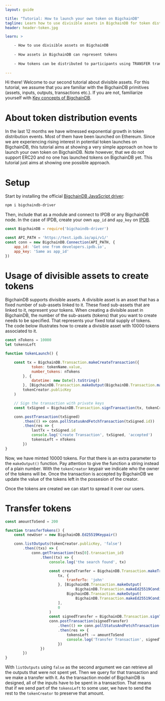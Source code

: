 ```yaml
---
layout: guide

title: "Tutorial: How to launch your own token on BigchainDB"
tagline: Learn how to use divisible assets in BigchainDB for token distribution events
header: header-token.jpg

learn: >

    - How to use divisible assets on BigchainDB
    
    - How assets in BigchainDB can represent tokens
    
    - How tokens can be distributed to participants using TRANSFER transactions
    
---
```


Hi there! Welcome to our second tutorial about divisible assets. For this tutorial, we assume that you are familiar with the BigchainDB primitives (assets, inputs, outputs, transactions etc.). If you are not, familiarize yourself with [Key concepts of BigchainDB](../key-concepts-of-bigchaindb/).

# About token distribution events

In the last 12 months we have witnessed exponential growth in token distribution events. Most of them have been launched on Ethereum. Since we are experiencing rising interest in potential token launches on BigchainDB, this tutorial aims at showing a very simple approach on how to launch your own token on BigchainDB. Note however, that we do not support ERC20 and no one has launched tokens on BigchainDB yet. This tutorial just aims at showing one possible approach.  

# Setup

Start by installing the official [BigchainDB JavaScript driver](https://github.com/bigchaindb/js-bigchaindb-driver):

```bash
npm i bigchaindb-driver
```

Then, include that as a module and connect to IPDB or any BigchainDB node. In the case of IPDB, create your own `app_id` and `app_key` on [IPDB](https://ipdb.io/#getstarted).

```js
const BigchainDB = require('bigchaindb-driver')

const API_PATH = 'https://test.ipdb.io/api/v1/'
const conn = new BigchainDB.Connection(API_PATH, {
    app_id: 'Get one from developers.ipdb.io',
    app_key: 'Same as app_id'
})
```

# Usage of divisible assets to create tokens

BigchainDB supports divisible assets. A divisible asset is an asset that has a fixed number of sub-assets linked to it. These fixed sub-assets that are linked to it, represent your tokens. When creating a divisible asset in BigchainDB, the number of the sub-assets (tokens) that you want to create needs to be specified. That represents your fixed total supply of tokens. The code below illustrates how to create a divisible asset with 10000 tokens associated to it. 

```js
const nTokens = 10000
let tokensLeft

function tokenLaunch() {

    const tx = BigchainDB.Transaction.makeCreateTransaction({
            token: tokenName.value,
            number_tokens: nTokens
        }, {
            datetime: new Date().toString()
        }, [BigchainDB.Transaction.makeOutput(BigchainDB.Transaction.makeEd25519Condition(tokenCreator.publicKey), nTokens.toString())],
        tokenCreator.publicKey
    )

    // Sign the transaction with private keys
    const txSigned = BigchainDB.Transaction.signTransaction(tx, tokenCreator.privateKey)

    conn.postTransaction(txSigned)
        .then(() => conn.pollStatusAndFetchTransaction(txSigned.id))
        .then(res => {
            lastTx = txSigned.id
            console.log('Create Transaction', txSigned, 'accepted')
            tokensLeft = nTokens
        })
}
```

Now, we have minted 10000 tokens. For that there is an extra parameter to the `makeOutput()` function. Pay attention to give the function a string instead of a plain number. With the `tokenCreator` keypair we indicate who the owner of the tokens will be. Once the transaction is accepted by BigchainDB we update the value of the tokens left in the possesion of the creator.

Once the tokens are created we can start to spread it over our users.

# Transfer tokens

```js
const amountToSend = 200

function transferTokens() {
    const newUser = new BigchainDB.Ed25519Keypair()

    conn.listOutputs(tokenCreator.publicKey, 'false')
        .then((txs) => {
            conn.getTransaction(txs[0].transaction_id)
                .then((tx) => {
                    console.log('the search found', tx)

                    const createTranfer = BigchainDB.Transaction.makeTransferTransaction(
                        tx, {
                            tranferTo: 'john'
                        }, [BigchainDB.Transaction.makeOutput(
                                BigchainDB.Transaction.makeEd25519Condition(tokenCreator.publicKey), (tokensLeft - amountToSend).toString()),
                            BigchainDB.Transaction.makeOutput(
                                BigchainDB.Transaction.makeEd25519Condition(newUser.publicKey), amountToSend)
                        ],
                        0
                    )
                    const signedTransfer = BigchainDB.Transaction.signTransaction(createTranfer, tokenCreator.privateKey)
                    conn.postTransaction(signedTransfer)
                        .then(() => conn.pollStatusAndFetchTransaction(signedTransfer.id))
                        .then(res => {
                            tokensLeft -= amountToSend
                            console.log('Transfer Transaction', signedTransfer.id, 'accepted')
                        })
                })
        })
}
```

With `listOutputs` using `false` as the second argument we can retrieve all the outputs that were not spent yet. Then we query for that transaction and we make a transfer with it. As the transaction model of BigchainDB is designed, all of the inputs have to be spent in a transaction. That means that if we send part of the `tokensLeft` to some user, we have to send the rest to the `tokenCreator` to preserve that amount.
